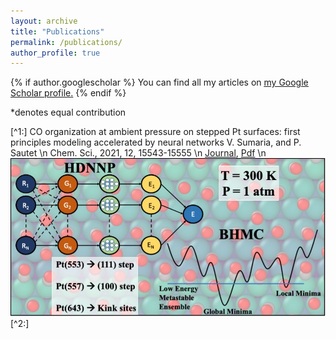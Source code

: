 ```yaml
---
layout: archive
title: "Publications"
permalink: /publications/
author_profile: true
---
```


{% if author.googlescholar %}
  You can find all my articles on <u><a href="{{author.googlescholar}}">my Google Scholar profile</a>.</u>
{% endif %}

*denotes equal contribution

[^1:] CO organization at ambient pressure on stepped Pt surfaces: first principles modeling accelerated by neural networks
    V. Sumaria, and P. Sautet \n
    Chem. Sci., 2021, 12, 15543-15555 \n
    [Journal](https://pubs.rsc.org/en/content/articlehtml/2021/sc/d1sc03827c), [Pdf](/files/RSC_2021.pdf) \n
    ![This is an image](files/RSC_2021_TOC.jpg)
[^2:] 
